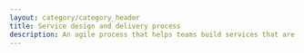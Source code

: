 ```yaml
---
layout: category/category_header
title: Service design and delivery process
description: An agile process that helps teams build services that are simpler, clearer and faster.
---
```

